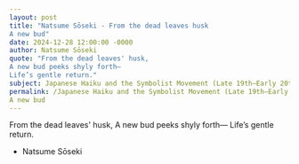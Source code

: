 ```yaml
---
layout: post
title: "Natsume Sōseki - From the dead leaves husk
A new bud"
date: 2024-12-28 12:00:00 -0000
author: Natsume Sōseki
quote: "From the dead leaves' husk,
A new bud peeks shyly forth—
Life’s gentle return."
subject: Japanese Haiku and the Symbolist Movement (Late 19th–Early 20th century)
permalink: /Japanese Haiku and the Symbolist Movement (Late 19th–Early 20th century)/Natsume Sōseki/Natsume Sōseki - From the dead leaves husk
A new bud
---
```


From the dead leaves' husk,
A new bud peeks shyly forth—
Life’s gentle return.

- Natsume Sōseki
